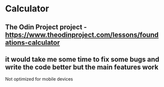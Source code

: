 # Calculator
The Odin Project project - https://www.theodinproject.com/lessons/foundations-calculator
----------
it would take me some time to fix some bugs and write the code better but the main features work
----------
Not optimized for mobile devices